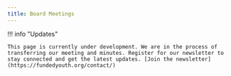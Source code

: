 ```yaml
---
title: Board Meetings
---
```


!!! info "Updates"

    This page is currently under development. We are in the process of transferring our meeting and minutes. Register for our newsletter to stay connected and get the latest updates. [Join the newsletter](https://fundedyouth.org/contact/)
